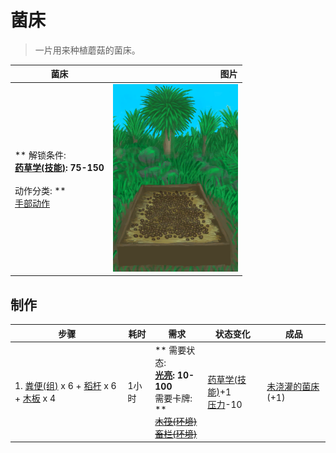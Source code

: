 # 菌床  
> 一片用来种植蘑菇的菌床。  
  
  菌床  |   图片   
 ----  |  ----:   
 ** 解锁条件: **<br>[药草学(技能)](Skill_Herbology.md): 75-150<br><br>** 动作分类: **<br>[手部动作](HandAction.md)  |  <img decoding="async" src="Sprite/MushroomBed.png" href="a.md" style="max-width:300px;max-height:300px;">   
  
## 制作  
步骤  |  耗时  |  需求  |  状态变化  |  成品  
----  |  ----  |  ----  |  ----  |  ----  
1. [粪便(组)](GpTag_Poop.md) x 6 + [稻杆](RiceStraw.md) x 6 + [木板](Plank.md) x 4  |  1小时  |  ** 需要状态: **<br>[光亮](Light.md): 10-100<br>** 需要卡牌: **<br>~~[木筏(环境)](Env_Raft.md)~~<br>~~[畜栏(环境)](Env_Enclosure.md)~~  |  [药草学(技能)](Skill_Herbology.md)+1<br>[压力](Stress.md)-10  |  [未浇灌的菌床](MushroomBedDry.md)(+1)  


<script>document.title="菌床 - 卡牌生存百科 Card Survival Wiki";</script>